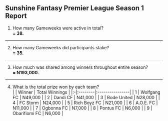 ## Sunshine Fantasy Premier League Season 1 Report
1. How many Gameweeks were active in total?  
   **= 38.**
---
2. How many Gameweeks did participants stake?  
   **= 35.**
---
3. How much was shared among winners throughout entire season?  
   **= N193,000.**
---
4. What is the total prize won by each team?  
| | Winner | Total Winnings |
|:-|:--------|:----------------|
| 1 | Wolfgang FC | N49,000 |
| 2 | Dandi CF | N41,000 |
| 3 | Bode United | N28,000 |
| 4 | FC Storm | N24,000 |
| 5 | Rich Boyz FC  | N21,000 |
| 6 | A.O.E. FC | N11,000 |
| 7 | Ogbonna FC | N7,000 |
| 8 | Pontus FC | N6,000 |
| 9 | Obarifiomi FC | N6,000 |
  
